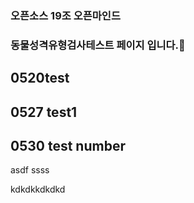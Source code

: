 ### 오픈소스 19조 오픈마인드
### 동물성격유형검사테스트 페이지 입니다.🐷
## 0520test 
## 0527 test1
## 0530 test number
asdf
ssss

kdkdkkdkdkd